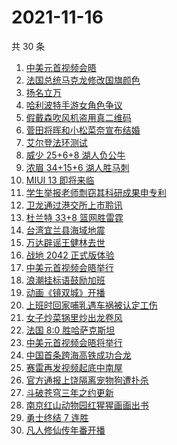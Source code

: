 # 2021-11-16

共 30 条

<!-- BEGIN ZHIHUSEARCH -->
<!-- 最后更新时间 Tue Nov 16 2021 15:11:41 GMT+0800 (China Standard Time) -->
1. [中美元首视频会晤](https://www.zhihu.com/search?q=中美会晤)
1. [法国总统马克龙修改国旗颜色](https://www.zhihu.com/search?q=马克龙)
1. [扬名立万](https://www.zhihu.com/search?q=扬名立万)
1. [哈利波特手游女角色争议](https://www.zhihu.com/search?q=哈利波特魔法觉醒)
1. [假戴森吹风机盗用真二维码](https://www.zhihu.com/search?q=假戴森吹风机)
1. [菅田将晖和小松菜奈宣布结婚](https://www.zhihu.com/search?q=菅田将晖)
1. [艾尔登法环测试](https://www.zhihu.com/search?q=艾尔登法环)
1. [威少 25+6+8 湖人负公牛](https://www.zhihu.com/search?q=湖人)
1. [浓眉 34+15+6 湖人胜马刺](https://www.zhihu.com/search?q=湖人)
1. [MIUI 13 即将来临](https://www.zhihu.com/search?q=MIUI13)
1. [学生举报老师剽窃其科研成果申专利](https://www.zhihu.com/search?q=老师剽窃学生科研成果)
1. [卫龙通过港交所上市聆讯](https://www.zhihu.com/search?q=卫龙)
1. [杜兰特 33+8 篮网胜雷霆](https://www.zhihu.com/search?q=篮网)
1. [台湾宜兰县海域地震](https://www.zhihu.com/search?q=台湾宜兰县地震)
1. [万达辟谣王健林去世](https://www.zhihu.com/search?q=王健林去世)
1. [战地 2042 正式版体验](https://www.zhihu.com/search?q=战地2042)
1. [中美元首视频会晤举行](https://www.zhihu.com/search?q=中美会晤)
1. [浪潮挂标语鼓励加班](https://www.zhihu.com/search?q=浪潮集团)
1. [动画《镜双城》开播](https://www.zhihu.com/search?q=镜双城)
1. [上班时回家哺乳遇车祸被认定工伤](https://www.zhihu.com/search?q=工伤认定)
1. [女子炒菜锅里炒出龙卷风](https://www.zhihu.com/search?q=炒菜锅里炒出龙卷风)
1. [法国 8:0 胜哈萨克斯坦](https://www.zhihu.com/search?q=法国进军世界杯)
1. [中美元首视频会晤将举行](https://www.zhihu.com/search?q=中美会晤)
1. [中国首条跨海高铁成功合龙](https://www.zhihu.com/search?q=跨海高铁)
1. [赛雷再发视频起底中南屋](https://www.zhihu.com/search?q=中南屋)
1. [官方通报上饶隔离宠物狗遭扑杀](https://www.zhihu.com/search?q=隔离宠物狗遭扑杀)
1. [斗破苍穹三年之约更新](https://www.zhihu.com/search?q=斗破苍穹三年之约)
1. [南京红山动物园红猩猩画画出书](https://www.zhihu.com/search?q=红猩猩画画出书)
1. [勇士终结 7 连胜](https://www.zhihu.com/search?q=勇士)
1. [凡人修仙传年番开播](https://www.zhihu.com/search?q=凡人修仙传)
<!-- END ZHIHUSEARCH -->
